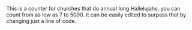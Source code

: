 This is a counter for churches that do annual long Hallelujahs, you can count from as low as 7 to 5000. it can be easily edited to surpass that by changing just a line of code.